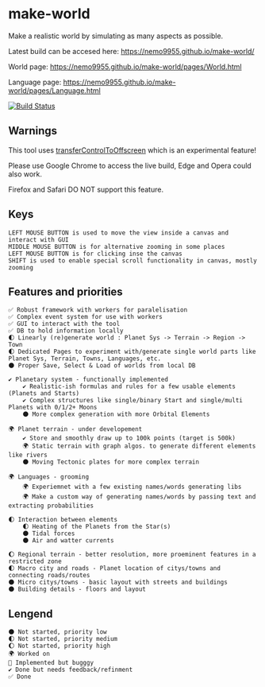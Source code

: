 # make-world
Make a realistic world by simulating as many aspects as possible.

Latest build can be accesed here: https://nemo9955.github.io/make-world/

World page: https://nemo9955.github.io/make-world/pages/World.html

Language page: https://nemo9955.github.io/make-world/pages/Language.html





[![Build Status](https://travis-ci.com/nemo9955/make-world.svg?branch=master)](https://travis-ci.com/nemo9955/make-world)


## Warnings
This tool uses [transferControlToOffscreen](https://developer.mozilla.org/en-US/docs/Web/API/HTMLCanvasElement/transferControlToOffscreen) which is an experimental feature!

Please use Google Chrome to access the live build, Edge and Opera could also work.

Firefox and Safari DO NOT support this feature.


## Keys
    LEFT MOUSE BUTTON is used to move the view inside a canvas and interact with GUI
    MIDDLE MOUSE BUTTON is for alternative zooming in some places
    LEFT MOUSE BUTTON is for clicking inse the canvas
    SHIFT is used to enable special scroll functionality in canvas, mostly zooming





## Features and priorities

    ✅ Robust framework with workers for paralelisation
    ✅ Complex event system for use with workers
    ✅ GUI to interact with the tool
    ✅ DB to hold information locally
    🌓 Linearly (re)generate world : Planet Sys -> Terrain -> Region -> Town
    🌓 Dedicated Pages to experiment with/generate single world parts like Planet Sys, Terrain, Towns, Languages, etc.
    🌑 Proper Save, Select & Load of worlds from local DB

    ✔️ Planetary system - functionally implemented
        ✔️ Realistic-ish formulas and rules for a few usable elements (Planets and Starts)
        ✔️ Complex structures like single/binary Start and single/multi Planets with 0/1/2+ Moons
        🌑 More complex generation with more Orbital Elements

    🌍 Planet terrain - under developement
        ✔️ Store and smoothly draw up to 100k points (target is 500k)
        🌍 Static terrain with graph algos. to generate different elements like rivers
        🌑 Moving Tectonic plates for more complex terrain

    🌍 Languages - grooming
        🌍 Experiemnet with a few existing names/words generating libs
        🌍 Make a custom way of generating names/words by passing text and extracting probabilities

    🌓 Interaction between elements
        🌓 Heating of the Planets from the Star(s)
        🌑 Tidal forces
        🌑 Air and watter currents

    🌔 Regional terrain - better resolution, more proeminent features in a restricted zone
    🌓 Macro city and roads - Planet location of citys/towns and connecting roads/routes
    🌑 Micro citys/towns - basic layout with streets and buildings
    🌑 Building details - floors and layout







<!--
https://stackoverflow.com/questions/47344571/how-to-draw-checkbox-or-tick-mark-in-github-markdown-table
https://github.com/StylishThemes/GitHub-Dark/wiki/Emoji
https://gist.github.com/rxaviers/7360908 <<<<<<<<<<<<<<<<<<<<<<<<<<<<
 -->

## Lengend

    🌑 Not started, priority low
    🌓 Not started, priority medium
    🌔 Not started, priority high
    🌍 Worked on
    🐞 Implemented but bugggy
    ✔️ Done but needs feedback/refinment
    ✅ Done






